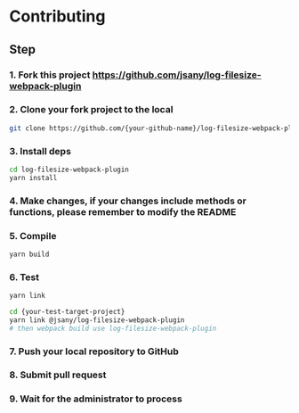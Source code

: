 # Contributing

## Step

### 1. Fork this project <https://github.com/jsany/log-filesize-webpack-plugin>

### 2. Clone your fork project to the local

```sh
git clone https://github.com/{your-github-name}/log-filesize-webpack-plugin.git
```

### 3. Install deps

```sh
cd log-filesize-webpack-plugin
yarn install
```

### 4. Make changes, if your changes include methods or functions, please remember to modify the README

### 5. Compile

```sh
yarn build
```

### 6. Test

```sh
yarn link

cd {your-test-target-project}
yarn link @jsany/log-filesize-webpack-plugin
# then webpack build use log-filesize-webpack-plugin
```

### 7. Push your local repository to GitHub

### 8. Submit pull request

### 9. Wait for the administrator to process

